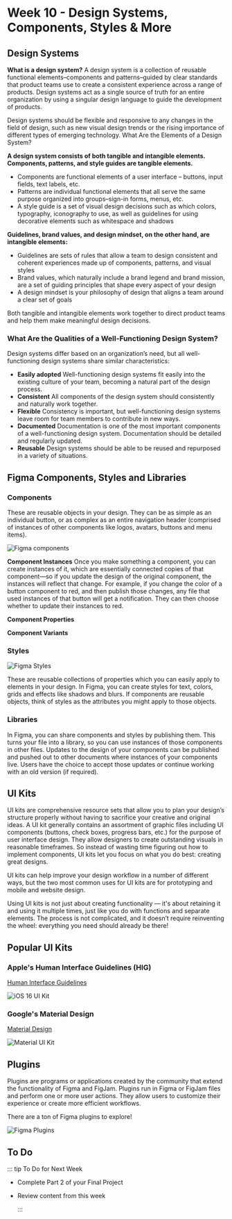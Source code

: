 # Week 10 - Design Systems, Components, Styles & More

## Design Systems

**What is a design system?** A design system is a collection of reusable functional elements–components and patterns–guided by clear standards that product teams use to create a consistent experience across a range of products. Design systems act as a single source of truth for an entire organization by using a singular design language to guide the development of products.

Design systems should be flexible and responsive to any changes in the field of design, such as new visual design trends or the rising importance of different types of emerging technology.
What Are the Elements of a Design System?

**A design system consists of both tangible and intangible elements. Components, patterns, and style guides are tangible elements.**

- Components are functional elements of a user interface – buttons, input fields, text labels, etc.
- Patterns are individual functional elements that all serve the same purpose organized into groups–sign-in forms, menus, etc.
- A style guide is a set of visual design decisions such as which colors, typography, iconography to use, as well as guidelines for using decorative elements such as whitespace and shadows

**Guidelines, brand values, and design mindset, on the other hand, are intangible elements:**

- Guidelines are sets of rules that allow a team to design consistent and coherent experiences made up of components, patterns, and visual styles
- Brand values, which naturally include a brand legend and brand mission, are a set of guiding principles that shape every aspect of your design
- A design mindset is your philosophy of design that aligns a team around a clear set of goals

Both tangible and intangible elements work together to direct product teams and help them make meaningful design decisions.

### What Are the Qualities of a Well-Functioning Design System?

Design systems differ based on an organization’s need, but all well-functioning design systems share similar characteristics:

- **Easily adopted** Well-functioning design systems fit easily into the existing culture of your team, becoming a natural part of the design process.
- **Consistent** All components of the design system should consistently and naturally work together.
- **Flexible** Consistency is important, but well-functioning design systems leave room for team members to contribute in new ways.
- **Documented** Documentation is one of the most important components of a well-functioning design system. Documentation should be detailed and regularly updated.
- **Reusable** Design systems should be able to be reused and repurposed in a variety of situations.

## Figma Components, Styles and Libraries

### Components

These are reusable objects in your design. They can be as simple as an individual button, or as complex as an entire navigation header (comprised of instances of other components like logos, avatars, buttons and menu items).

![Figma components](./figma-components.png)

**Component Instances** Once you make something a component, you can create instances of it, which are essentially connected copies of that component—so if you update the design of the original component, the instances will reflect that change. For example, if you change the color of a button component to red, and then publish those changes, any file that used instances of that button will get a notification. They can then choose whether to update their instances to red.

**Component Properties**

<YouTube
  title="Figma tutorial: Component properties"
  url="https://www.youtube.com/embed/iIq8FLt1hUY"
/>

**Component Variants**

<YouTube
  title="Figma Tutorial: Variants"
  url="https://www.youtube.com/embed/y29Xwt9dET0"
/>

### Styles

![Figma Styles](./figma-styles.png)

These are reusable collections of properties which you can easily apply to elements in your design. In Figma, you can create styles for text, colors, grids and effects like shadows and blurs. If components are reusable objects, think of styles as the attributes you might apply to those objects.

<YouTube
  title="Figma Tutorial: Creating Styles"
  url="https://www.youtube.com/embed/gtQ_A3imzsg"
/>

### Libraries

In Figma, you can share components and styles by publishing them. This turns your file into a library, so you can use instances of those components in other files. Updates to the design of your components can be published and pushed out to other documents where instances of your components live. Users have the choice to accept those updates or continue working with an old version (if required).

<YouTube
  title="Figma tutorial: Create a shareable team library [5 of 8]"
  url="https://www.youtube.com/embed/79T8Q6OBmRk"
/>

## UI Kits

UI kits are comprehensive resource sets that allow you to plan your design’s structure properly without having to sacrifice your creative and original ideas. A UI kit generally contains an assortment of graphic files including UI components (buttons, check boxes, progress bars, etc.) for the purpose of user interface design. They allow designers to create outstanding visuals in reasonable timeframes. So instead of wasting time figuring out how to implement components, UI kits let you focus on what you do best: creating great designs.

UI kits can help improve your design workflow in a number of different ways, but the two most common uses for UI kits are for prototyping and mobile and website design.

Using UI kits is not just about creating functionality — it's about retaining it and using it multiple times, just like you do with functions and separate elements. The process is not complicated, and it doesn’t require reinventing the wheel: everything you need should already be there!

## Popular UI Kits

### Apple's Human Interface Guidelines (HIG)

[Human Interface Guidelines](https://developer.apple.com/design/human-interface-guidelines/guidelines/overview)

![iOS 16 UI Kit](./ios-kit.png)

### Google's Material Design

[Material Design](https://m3.material.io/)

![Material UI Kit](./google-kit.png)

## Plugins

Plugins are programs or applications created by the community that extend the functionality of Figma and FigJam. Plugins run in Figma or FigJam files and perform one or more user actions. They allow users to customize their experience or create more efficient workflows.

There are a ton of Figma plugins to explore!

![Figma Plugins](./figma-plugin.png)

<YouTube
  title="5 MUST HAVE Plugins For Figma Designers! (Best Figma Plugins 2022)"
  url="https://www.youtube.com/embed/QaA_XmXNGaI"
/>

## To Do

::: tip To Do for Next Week

- Complete Part 2 of your Final Project
- Review content from this week

  :::
